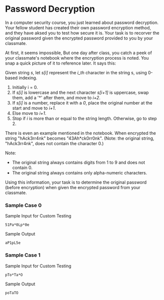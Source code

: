# Password Decryption

In a computer security course, you just learned about password decryption.
Your fellow student has created their own password encryption method, and they have aksed you to test how secure it is.
Your task is to recorver the original password given the encrypted password provided to you by your classmate.

At first, it seems impossible, But one day after class, you catch a peek of your classmate's notebook where the encryption process is noted.
You snap a quick picture of it to reference later. It says this:

Given string *s*, let *s[i]* represent the *i_th* character in the string s, using 0-based indexing.

1. Initially i = 0.
2. If *s[i]* is lowercase and the next character *s[i+1]* is uppercase, swap them, add a '\*' after them, and move to *i+2*.
3. If *s[i]* is a number, replace it with a *0*, place the original number at the start and move to *i+1*.
4. Else move to *i+1*.
5. Stop if *i* is more than or equal to the string length. Otherwise, go to step 2.

There is even an example mentioned in the notebook. When encrypted the string "hAck3rr4nk" becomes "43Ah*ck0rr0nk". 
(Note: the original string, "hAck3rr4nk", does not contain the character 0.)

Note:

- The original string always contains digits from 1 to 9 and does not contain 0.
- The original string always contains only alpha-numeric characters.

Using this information, your task is to determine the original password (before encryption) when given the encrypted password from your classmate.

### Sample Case 0

Sample Input for Custom Testing

```
51Pa*0Lp*0e
```

Sample Output

```
aP1pL5e
```

### Sample Case 1

Sample Input for Custom Testing

```
pTo*Ta*O
```

Sample Output

```
poTaTO
```
